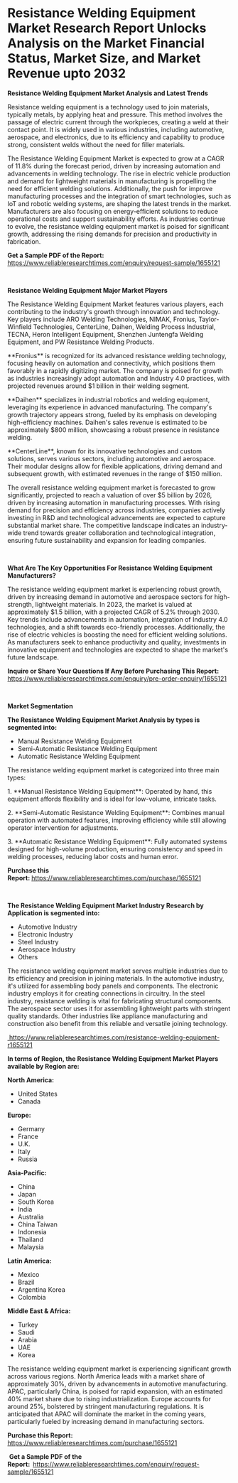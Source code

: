 <p><h1>Resistance Welding Equipment Market Research Report Unlocks Analysis on the Market Financial Status, Market Size, and Market Revenue upto 2032</h1></p><p><strong>Resistance Welding Equipment Market Analysis and Latest Trends</strong></p>
<p><p>Resistance welding equipment is a technology used to join materials, typically metals, by applying heat and pressure. This method involves the passage of electric current through the workpieces, creating a weld at their contact point. It is widely used in various industries, including automotive, aerospace, and electronics, due to its efficiency and capability to produce strong, consistent welds without the need for filler materials.</p><p>The Resistance Welding Equipment Market is expected to grow at a CAGR of 11.8% during the forecast period, driven by increasing automation and advancements in welding technology. The rise in electric vehicle production and demand for lightweight materials in manufacturing is propelling the need for efficient welding solutions. Additionally, the push for improve manufacturing processes and the integration of smart technologies, such as IoT and robotic welding systems, are shaping the latest trends in the market. Manufacturers are also focusing on energy-efficient solutions to reduce operational costs and support sustainability efforts. As industries continue to evolve, the resistance welding equipment market is poised for significant growth, addressing the rising demands for precision and productivity in fabrication.</p></p>
<p><strong>Get a Sample PDF of the Report:&nbsp;</strong> <a href="https://www.reliableresearchtimes.com/enquiry/request-sample/1655121?utm_campaign=2768&utm_medium=2&utm_source=Github&utm_content=ia&utm_term=18042025&utm_id=resistance-welding-equipment">https://www.reliableresearchtimes.com/enquiry/request-sample/1655121</a></p>
<p>&nbsp;</p>
<p><strong>Resistance Welding Equipment Major Market Players</strong></p>
<p><p>The Resistance Welding Equipment Market features various players, each contributing to the industry's growth through innovation and technology. Key players include ARO Welding Technologies, NIMAK, Fronius, Taylor-Winfield Technologies, CenterLine, Daihen, Welding Process Industrial, TECNA, Heron Intelligent Equipment, Shenzhen Juntengfa Welding Equipment, and PW Resistance Welding Products.</p><p>**Fronius** is recognized for its advanced resistance welding technology, focusing heavily on automation and connectivity, which positions them favorably in a rapidly digitizing market. The company is poised for growth as industries increasingly adopt automation and Industry 4.0 practices, with projected revenues around $1 billion in their welding segment.</p><p>**Daihen** specializes in industrial robotics and welding equipment, leveraging its experience in advanced manufacturing. The company's growth trajectory appears strong, fueled by its emphasis on developing high-efficiency machines. Daihen's sales revenue is estimated to be approximately $800 million, showcasing a robust presence in resistance welding.</p><p>**CenterLine**, known for its innovative technologies and custom solutions, serves various sectors, including automotive and aerospace. Their modular designs allow for flexible applications, driving demand and subsequent growth, with estimated revenues in the range of $150 million.</p><p>The overall resistance welding equipment market is forecasted to grow significantly, projected to reach a valuation of over $5 billion by 2026, driven by increasing automation in manufacturing processes. With rising demand for precision and efficiency across industries, companies actively investing in R&D and technological advancements are expected to capture substantial market share. The competitive landscape indicates an industry-wide trend towards greater collaboration and technological integration, ensuring future sustainability and expansion for leading companies.</p></p>
<p>&nbsp;</p>
<p><strong>What Are The Key Opportunities For Resistance Welding Equipment Manufacturers?</strong></p>
<p><p>The resistance welding equipment market is experiencing robust growth, driven by increasing demand in automotive and aerospace sectors for high-strength, lightweight materials. In 2023, the market is valued at approximately $1.5 billion, with a projected CAGR of 5.2% through 2030. Key trends include advancements in automation, integration of Industry 4.0 technologies, and a shift towards eco-friendly processes. Additionally, the rise of electric vehicles is boosting the need for efficient welding solutions. As manufacturers seek to enhance productivity and quality, investments in innovative equipment and technologies are expected to shape the market's future landscape.</p></p>
<p><strong>Inquire or Share Your Questions If Any Before Purchasing This Report:</strong> <a href="https://www.reliableresearchtimes.com/enquiry/pre-order-enquiry/1655121?utm_campaign=2768&utm_medium=2&utm_source=Github&utm_content=ia&utm_term=18042025&utm_id=resistance-welding-equipment">https://www.reliableresearchtimes.com/enquiry/pre-order-enquiry/1655121</a></p>
<p>&nbsp;</p>
<p><strong>Market Segmentation</strong></p>
<p><strong>The Resistance Welding Equipment Market Analysis by types is segmented into:</strong></p>
<p><ul><li>Manual Resistance Welding Equipment</li><li>Semi-Automatic Resistance Welding Equipment</li><li>Automatic Resistance Welding Equipment</li></ul></p>
<p><p>The resistance welding equipment market is categorized into three main types: </p><p>1. **Manual Resistance Welding Equipment**: Operated by hand, this equipment affords flexibility and is ideal for low-volume, intricate tasks. </p><p>2. **Semi-Automatic Resistance Welding Equipment**: Combines manual operation with automated features, improving efficiency while still allowing operator intervention for adjustments.</p><p>3. **Automatic Resistance Welding Equipment**: Fully automated systems designed for high-volume production, ensuring consistency and speed in welding processes, reducing labor costs and human error.</p></p>
<p><strong>Purchase this Report:&nbsp;</strong><a href="https://www.reliableresearchtimes.com/purchase/1655121?utm_campaign=2768&utm_medium=2&utm_source=Github&utm_content=ia&utm_term=18042025&utm_id=resistance-welding-equipment">https://www.reliableresearchtimes.com/purchase/1655121</a></p>
<p>&nbsp;</p>
<p><strong>The Resistance Welding Equipment Market Industry Research by Application is segmented into:</strong></p>
<p><ul><li>Automotive Industry</li><li>Electronic Industry</li><li>Steel Industry</li><li>Aerospace Industry</li><li>Others</li></ul></p>
<p><p>The resistance welding equipment market serves multiple industries due to its efficiency and precision in joining materials. In the automotive industry, it's utilized for assembling body panels and components. The electronic industry employs it for creating connections in circuitry. In the steel industry, resistance welding is vital for fabricating structural components. The aerospace sector uses it for assembling lightweight parts with stringent quality standards. Other industries like appliance manufacturing and construction also benefit from this reliable and versatile joining technology.</p></p>
<p><a href="https://www.reliableresearchtimes.com/resistance-welding-equipment-r1655121?utm_campaign=2768&utm_medium=2&utm_source=Github&utm_content=ia&utm_term=18042025&utm_id=resistance-welding-equipment">&nbsp;https://www.reliableresearchtimes.com/resistance-welding-equipment-r1655121</a></p>
<p><strong>In terms of Region, the Resistance Welding Equipment Market Players available by Region are:</strong></p>
<p>
    <p> <strong> North America: </strong>
        <ul>
            <li>United States</li>
            <li>Canada</li>
        </ul>
        </p> 
    <p> <strong> Europe: </strong>
        <ul>
            <li>Germany</li>
            <li>France</li>
            <li>U.K.</li>
            <li>Italy</li>
            <li>Russia</li>
        </ul>
        </p> 
    <p> <strong> Asia-Pacific: </strong>
        <ul>
            <li>China</li>
            <li>Japan</li>
            <li>South Korea</li>
            <li>India</li>
            <li>Australia</li>
            <li>China Taiwan</li>
            <li>Indonesia</li>
            <li>Thailand</li>
            <li>Malaysia</li>
        </ul>
        </p> 
    <p> <strong> Latin America: </strong>
        <ul>
            <li>Mexico</li>
            <li>Brazil</li>
            <li>Argentina Korea</li>
            <li>Colombia</li>
        </ul>
        </p> 
    <p> <strong> Middle East & Africa: </strong>
        <ul>
            <li>Turkey</li>
            <li>Saudi</li>
            <li>Arabia</li>
            <li>UAE</li>
            <li>Korea</li>
        </ul>
    </p>
    </p>
<p><p>The resistance welding equipment market is experiencing significant growth across various regions. North America leads with a market share of approximately 30%, driven by advancements in automotive manufacturing. APAC, particularly China, is poised for rapid expansion, with an estimated 40% market share due to rising industrialization. Europe accounts for around 25%, bolstered by stringent manufacturing regulations. It is anticipated that APAC will dominate the market in the coming years, particularly fueled by increasing demand in manufacturing sectors.</p></p>
<p><strong>Purchase this Report: </strong><a href="https://www.reliableresearchtimes.com/purchase/1655121?utm_campaign=2768&utm_medium=2&utm_source=Github&utm_content=ia&utm_term=18042025&utm_id=resistance-welding-equipment">https://www.reliableresearchtimes.com/purchase/1655121</a></p>
<p>&nbsp;<strong>Get a Sample PDF of the Report:&nbsp;&nbsp;</strong><a href="https://www.reliableresearchtimes.com/enquiry/request-sample/1655121?utm_campaign=2768&utm_medium=2&utm_source=Github&utm_content=ia&utm_term=18042025&utm_id=resistance-welding-equipment">https://www.reliableresearchtimes.com/enquiry/request-sample/1655121</a></p>
<p><strong></strong></p>
<p><p></p><p></p><p></p></p>
